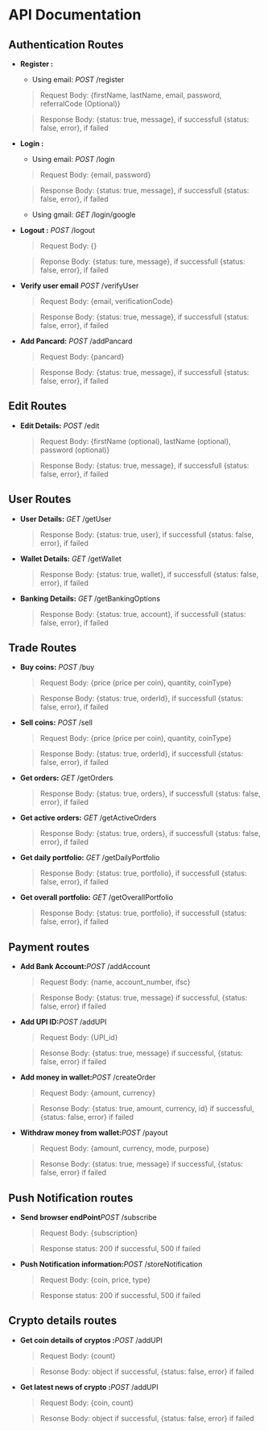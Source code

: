 # API Documentation

## Authentication Routes

- **Register :** 

    - Using email: _POST_ /register
    > Request Body: {firstName, lastName, email, password, referralCode (Optional)}

    > Response Body: {status: true, message}, if successfull {status: false, error}, if failed 

- **Login :**

    - Using email: _POST_ /login
    > Request Body: {email, password}

    > Response Body: {status: true, message}, if successfull {status: false, error}, if failed



    - Using gmail: _GET_ /login/google

- **Logout :** _POST_ /logout

    > Request Body: {}

    > Reponse Body: {status: ture, message}, if successfull {status: false, error}, if failed

- **Verify user email** _POST_ /verifyUser

    > Request Body: {email, verificationCode}

    > Response Body: {status: true, message}, if successfull {status: false, error}, if failed

- **Add Pancard:** _POST_ /addPancard
    > Request Body: {pancard}

    > Response Body: {status: true, message}, if successfull {status: false, error}, if failed

## Edit Routes

- **Edit Details:** _POST_ /edit
    > Request Body: {firstName (optional), lastName (optional), password (optional)}

    > Response Body: {status: true, message}, if successfull {status: false, error}, if failed

## User Routes

- **User Details:** _GET_ /getUser
    > Response Body: {status: true, user}, if successfull {status: false, error}, if failed

- **Wallet Details:** _GET_ /getWallet
    > Response Body: {status: true, wallet}, if successfull {status: false, error}, if failed

- **Banking Details:** _GET_ /getBankingOptions
    > Response Body: {status: true, account}, if successfull {status: false, error}, if failed

## Trade Routes

- **Buy coins:** _POST_ /buy
    > Request Body: {price (price per coin), quantity, coinType}

    > Response Body: {status: true, orderId}, if successfull {status: false, error}, if failed

- **Sell coins:** _POST_ /sell
    > Request Body: {price (price per coin), quantity, coinType}

    > Response Body: {status: true, orderId}, if successfull {status: false, error}, if failed

- **Get orders:** _GET_ /getOrders
    > Response Body: {status: true, orders}, if successfull {status: false, error}, if failed

- **Get active orders:** _GET_ /getActiveOrders
    > Response Body: {status: true, orders}, if successfull {status: false, error}, if failed

- **Get daily portfolio:** _GET_ /getDailyPortfolio
    > Response Body: {status: true, portfolio}, if successfull {status: false, error}, if failed

- **Get overall portfolio:** _GET_ /getOverallPortfolio
    > Response Body: {status: true, portfolio}, if successfull {status: false, error}, if failed

## Payment routes

- **Add Bank Account:**_POST_ /addAccount
    > Request Body: {name, account_number, ifsc}

    > Response Body: {status: true, message} if successful, {status: false, error} if failed

- **Add UPI ID:**_POST_ /addUPI
    > Request Body: {UPI_id}

    > Resonse Body: {status: true, message} if successful, {status: false, error} if failed

- **Add money in wallet:**_POST_ /createOrder
    > Request Body: {amount, currency}

    > Resonse Body: {status: true, amount, currency, id} if successful, {status: false, error} if failed

- **Withdraw money from wallet:**_POST_ /payout
    > Request Body: {amount, currency, mode, purpose}

    > Resonse Body: {status: true, message} if successful, {status: false, error} if failed

## Push Notification routes

- **Send browser endPoint**_POST_ /subscribe
    > Request Body: {subscription}

    > Response status: 200 if successful, 500 if failed

- **Push Notification information:**_POST_ /storeNotification
    > Request Body: {coin, price, type}

    > Response status: 200 if successful, 500 if failed

## Crypto details routes

- **Get coin details of cryptos :**_POST_ /addUPI
    > Request Body: {count}

    > Resonse Body: object if successful, {status: false, error} if failed

- **Get latest news of crypto :**_POST_ /addUPI
    > Request Body: {coin, count}

    > Resonse Body: object if successful, {status: false, error} if failed